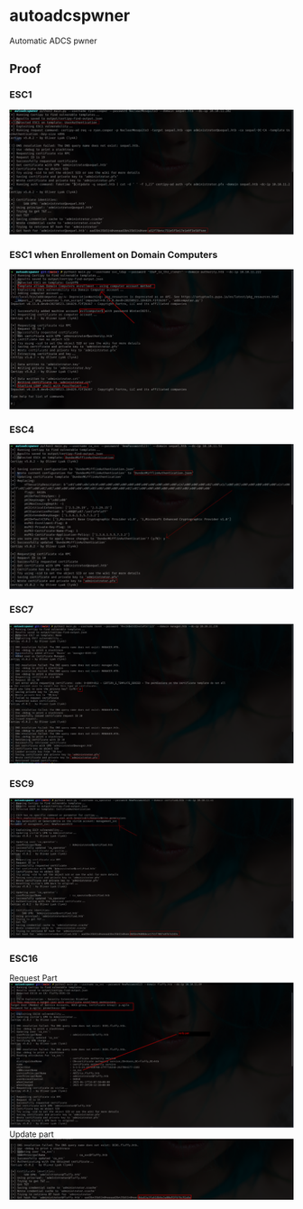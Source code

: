 # autoadcspwner
Automatic ADCS pwner

## Proof  
### ESC1  
![ESC1](.images/ESC1.png)

### ESC1 when Enrollement on Domain Computers
![ESC1](.images/ESC1-compter.png)

### ESC4  
![ESC4](.images/ESC4.png)

### ESC7  
![ESC7](.images/ESC7.png)

### ESC9
![ESC9](.images/ESC9.png)


### ESC16
Request Part
![ESC16-1](.images/esc16-1.png)
Update part
![ESC16-2](.images/esc16-2.png)
